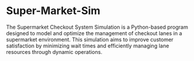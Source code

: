 # Super-Market-Sim
The Supermarket Checkout System Simulation is a Python-based program designed to model and optimize the management of checkout lanes in a supermarket environment. This simulation aims to improve customer satisfaction by minimizing wait times and efficiently managing lane resources through dynamic operations.
